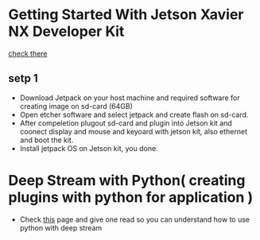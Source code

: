 # Getting Started With Jetson Xavier NX Developer Kit
[check there](https://developer.nvidia.com/embedded/learn/get-started-jetson-xavier-nx-devkit#intro)

## setp 1 
- Download Jetpack on your host machine and required software for creating image on sd-card (64GB)
- Open etcher software and select jetpack and create flash on sd-card.
- After compeletion plugout sd-card and plugin into Jetson kit and coonect display and mouse and keyoard with jetson kit, also ethernet and boot the kit.
- Install jetpack OS on Jetson kit, you done.

# Deep Stream with Python( creating plugins with python for application )
- Check [this](https://docs.nvidia.com/metropolis/deepstream/dev-guide/text/DS_ref_app_deepstream.html) page and give one read so you can understand how to use python with deep stream
